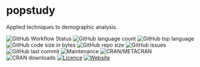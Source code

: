 # popstudy
Applied techniques to demographic analysis.

![GitHub Workflow Status](https://img.shields.io/github/actions/workflow/status/cgamboasanabria/popstudy/workflow.yml)
![GitHub language count](https://img.shields.io/github/languages/count/cgamboasanabria/popstudy)
![GitHub top language](https://img.shields.io/github/languages/top/cgamboasanabria/popstudy)
![GitHub code size in bytes](https://img.shields.io/github/languages/code-size/cgamboasanabria/popstudy)
![GitHub repo size](https://img.shields.io/github/repo-size/cgamboasanabria/popstudy)
![GitHub issues](https://img.shields.io/github/issues/cgamboasanabria/popstudy)
![GitHub last commit](https://img.shields.io/github/last-commit/cgamboasanabria/popstudy)
![Maintenance](https://img.shields.io/maintenance/yes/2023)
![CRAN/METACRAN](https://img.shields.io/cran/v/popstudy)
![CRAN downloads](http://cranlogs.r-pkg.org/badges/grand-total/popstudy)
[![Licence](https://img.shields.io/badge/licence-GPL--3-blue.svg)](https://www.gnu.org/licenses/gpl-3.0.en.html)
[![Website](https://img.shields.io/website?up_color=blue&up_message=https%3A%2F%2Fwww.cesargamboasanabria.com%2F&url=https%3A%2F%2Fwww.cesargamboasanabria.com%2Fes%2F)](https://www.cesargamboasanabria.com/en/)
